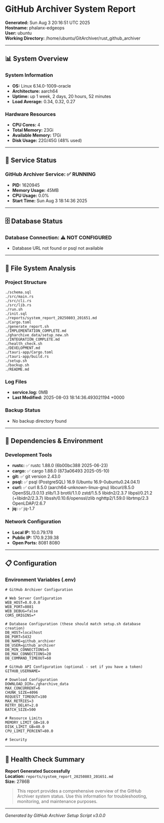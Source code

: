 # GitHub Archiver System Report
**Generated:** Sun Aug  3 20:16:51 UTC 2025  
**Hostname:** phalanx-edgeops  
**User:** ubuntu  
**Working Directory:** /home/ubuntu/GitArchiver/rust_github_archiver

---

## 📊 System Overview

### System Information
- **OS:** Linux 6.14.0-1009-oracle
- **Architecture:** aarch64
- **Uptime:** up 1 week, 2 days, 20 hours, 52 minutes
- **Load Average:**  0.34, 0.32, 0.27

### Hardware Resources
- **CPU Cores:** 4
- **Total Memory:** 23Gi
- **Available Memory:** 17Gi
- **Disk Usage:** 22G/45G (48% used)

---

## 🚀 Service Status

### GitHub Archiver Service: ✅ RUNNING
- **PID:** 1620945
- **Memory Usage:** 45MB
- **CPU Usage:** 0.0%
- **Start Time:** Sun Aug  3 18:14:36 2025

---

## 🗄️ Database Status

### Database Connection: ⚠️ NOT CONFIGURED
- Database URL not found or psql not available

---

## 📁 File System Analysis

### Project Structure
```
./schema.sql
./src/main.rs
./src/cli.rs
./src/lib.rs
./run.sh
./init.sql
./reports/system_report_20250803_201651.md
./Cargo.toml
./generate_report.sh
./IMPLEMENTATION_COMPLETE.md
./gharchive_data/setup_new.sh
./INTEGRATION_COMPLETE.md
./health_check.sh
./DEVELOPMENT.md
./tauri-app/Cargo.toml
./tauri-app/build.rs
./setup.sh
./backup.sh
./README.md
```

### Log Files
- **service.log:** 0MB
- **Last Modified:** 2025-08-03 18:14:36.493021194 +0000

### Backup Status
- No backup directory found

---

## 🔧 Dependencies & Environment

### Development Tools
- **rustc:** ✅ rustc 1.88.0 (6b00bc388 2025-06-23)
- **cargo:** ✅ cargo 1.88.0 (873a06493 2025-05-10)
- **git:** ✅ git version 2.43.0
- **psql:** ✅ psql (PostgreSQL) 16.9 (Ubuntu 16.9-0ubuntu0.24.04.1)
- **curl:** ✅ curl 8.5.0 (aarch64-unknown-linux-gnu) libcurl/8.5.0 OpenSSL/3.0.13 zlib/1.3 brotli/1.1.0 zstd/1.5.5 libidn2/2.3.7 libpsl/0.21.2 (+libidn2/2.3.7) libssh/0.10.6/openssl/zlib nghttp2/1.59.0 librtmp/2.3 OpenLDAP/2.6.7
- **jq:** ✅ jq-1.7

### Network Configuration
- **Local IP:** 10.0.79.178
- **Public IP:** 170.9.239.38
- **Open Ports:** 8081 8080 

---

## 📋 Configuration

### Environment Variables (.env)
```
# GitHub Archiver Configuration

# Web Server Configuration
WEB_HOST=0.0.0.0
WEB_PORT=8081
WEB_DEBUG=false
CORS_ORIGINS=*

# Database Configuration (these should match setup.sh database creation)
DB_HOST=localhost
DB_PORT=5432
DB_NAME=github_archiver
DB_USER=github_archiver
DB_MIN_CONNECTIONS=5
DB_MAX_CONNECTIONS=20
DB_COMMAND_TIMEOUT=60

# GitHub API Configuration (optional - set if you have a token)
GITHUB_USERNAME=

# Download Configuration
DOWNLOAD_DIR=./gharchive_data
MAX_CONCURRENT=6
CHUNK_SIZE=4096
REQUEST_TIMEOUT=180
MAX_RETRIES=3
RETRY_DELAY=2.0
BATCH_SIZE=500

# Resource Limits
MEMORY_LIMIT_GB=18.0
DISK_LIMIT_GB=40.0
CPU_LIMIT_PERCENT=80.0

# Security
```

---

## 🏥 Health Check Summary

**Report Generated Successfully**  
**Location:** `reports/system_report_20250803_201651.md`  
**Size:** 2786B  

> This report provides a comprehensive overview of the GitHub Archiver system status.
> Use this information for troubleshooting, monitoring, and maintenance purposes.

---
*Generated by GitHub Archiver Setup Script v3.0.0*
